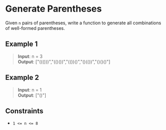 # Generate Parentheses

Given `n` pairs of parentheses, write a function to generate all combinations of well-formed parentheses.

## Example 1

> **Input**: n = 3  
> **Output**: ["((()))","(()())","(())()","()(())","()()()"]

## Example 2

> **Input**: n = 1  
> **Output**: ["()"]

## Constraints

- `1 <= n <= 8`
